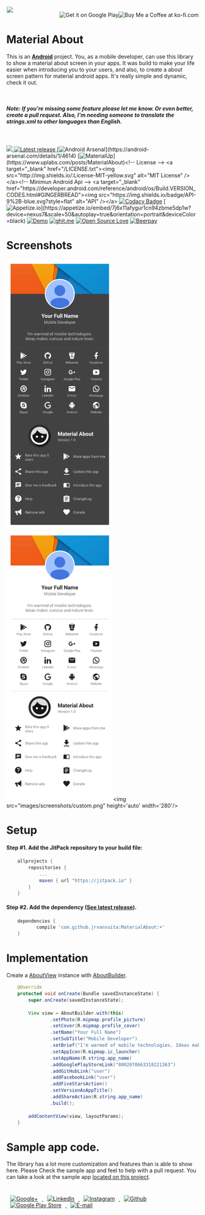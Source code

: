 <!-- Library Logo -->
<img src="https://github.com/jrvansuita/MaterialAbout/blob/master/app/src/main/res/mipmap-xxxhdpi/ic_launcher.png?raw=true" align="left" hspace="1" vspace="1">

<!-- Buy me a cup of coffe -->
<a href='https://ko-fi.com/A406JCM' style='margin:13px;' target='_blank' align="right"><img align="right" height='36' src='https://az743702.vo.msecnd.net/cdn/kofi4.png?v=f' alt='Buy Me a Coffee at ko-fi.com' /></a>
<a href='https://play.google.com/store/apps/details?id=com.vansuita.MaterialAbout.sample&pcampaignid=MKT-Other-global-all-co-prtnr-py-PartBadge-Mar2515-1' target='_blank' align="right"><img align="right" height='36' src='https://s20.postimg.org/muzx3w4jh/google_play_badge.png' alt='Get it on Google Play' /></a>
# Material About


This is an [**Android**](https://developer.android.com) project. You, as a mobile developer, can use this library to show a material about screen in your apps.
It was build to make your life easier when introducing you to your users, and also, to create a about screen pattern for material android apps. It's really simple and dynamic, check it out.


</br>

##### Note: If you're missing some feature please let me know. Or even better, create a pull request. Also, I'm needing someone to translate the strings.xml to other languages than English.

</br>


<!-- JitPack integration -->
[![](https://jitpack.io/v/jrvansuita/MaterialAbout.svg)](https://jitpack.io/#jrvansuita/MaterialAbout)<a href="https://github.com/jrvansuita/MaterialAbout/releases/latest">
  <img alt="Latest release" src="https://img.shields.io/github/release/jrvansuita/MaterialAbout.svg" />
</a><!-- Android Arsenal -->
[![Android Arsenal](https://img.shields.io/badge/Android%20Arsenal-MaterialAbout-green.svg?)](https://android-arsenal.com/details/1/4614) [![MaterialUp](https://img.shields.io/badge/MaterialUp-MaterialAbout-6ad0d9.svg?)](https://www.uplabs.com/posts/MaterialAbout)<!-- License -->
<a target="_blank" href="/LICENSE.txt"><img src="http://img.shields.io/:License-MIT-yellow.svg" alt="MIT License" /></a><!-- Minimun Android Api -->
<a target="_blank" href="https://developer.android.com/reference/android/os/Build.VERSION_CODES.html#GINGERBREAD"><img src="https://img.shields.io/badge/API-9%2B-blue.svg?style=flat" alt="API" /></a> [![Codacy Badge](https://api.codacy.com/project/badge/Grade/118bb89e3bed43e2b462201654224a60)](https://www.codacy.com/app/jrvansuita/MaterialAbout?utm_source=github.com&amp;utm_medium=referral&amp;utm_content=jrvansuita/PickImage&amp;utm_campaign=Badge_Grade) <!-- Apptize.io -->[![Appetize.io](https://img.shields.io/badge/Apptize.io-Run%20Now-brightgreen.svg?)](https://appetize.io/embed/7j6x11afygur1cn94zbme5dp1w?device=nexus7&scale=50&autoplay=true&orientation=portrait&deviceColor=black) [![Demo](https://img.shields.io/badge/Demo-Download-blue.svg)](https://github.com/jrvansuita/MaterialAbout/raw/master/app/app-release.apk?raw=true) <!-- Hits Count -->[![ghit.me](https://ghit.me/badge.svg?repo=jrvansuita/MaterialAbout)](https://ghit.me/repo/jrvansuita/MaterialAbout)<!--Open Source --> [![Open Source Love](https://badges.frapsoft.com/os/v2/open-source.svg?v=103)](https://github.com/jrvansuita) [![Beerpay](https://beerpay.io/jrvansuita/MaterialAbout/badge.svg?style=flat)](https://beerpay.io/jrvansuita/MaterialAbout)

# Screenshots

<img src="images/screenshots/dark.png" height='auto' width='280'/><img src="images/screenshots/light.png" height='auto' width='280'/><img src="images/screenshots/custom.png" height='auto' width='280'/>

# Setup

#### Step #1. Add the JitPack repository to your build file:
```gradle
    allprojects {
		repositories {
			...
			maven { url "https://jitpack.io" }
		}
	}
```
#### Step #2. Add the dependency ([See latest release](https://jitpack.io/#jrvansuita/MaterialAbout)).
```groovy
    dependencies {
           compile 'com.github.jrvansuita:MaterialAbout:+'
	}
```
# Implementation

Create a [AboutView](/library/src/main/java/com/vansuita/materialabout/views/AboutView.java) instance with [AboutBuilder](/library/src/main/java/com/vansuita/materialabout/builder/AboutBuilder.java).
```java
    @Override
    protected void onCreate(Bundle savedInstanceState) {
        super.onCreate(savedInstanceState);

        View view = AboutBuilder.with(this)
                .setPhoto(R.mipmap.profile_picture)
                .setCover(R.mipmap.profile_cover)
                .setName("Your Full Name")
                .setSubTitle("Mobile Developer")
                .setBrief("I'm warmed of mobile technologies. Ideas maker, curious and nature lover.")
                .setAppIcon(R.mipmap.ic_launcher)
                .setAppName(R.string.app_name)
                .addGooglePlayStoreLink("8002078663318221363")
                .addGitHubLink("user")
                .addFacebookLink("user")
                .addFiveStarsAction()
                .setVersionAsAppTitle()
                .addShareAction(R.string.app_name)
                .build();

        addContentView(view, layoutParams);
    }
 ```
    
# Sample app code.
 The library has a lot more customization and features than is able to show here. Please Check the sample app and feel to help with a pull request. You can take a look at the sample app [located on this project](/app/).

#

<a href="https://plus.google.com/+JuniorVansuita" target="_blank">
  <img src="https://s20.postimg.org/59xees8vt/google_plus.png" alt="Google+" witdh="44" height="44" hspace="10">
</a>
<a href="https://www.linkedin.com/in/arleu-cezar-vansuita-júnior-83769271" target="_blank">
  <img src="https://s20.postimg.org/vxoeax4ah/linkedin.png" alt="LinkedIn" witdh="44" height="44" hspace="10">
</a>
<a href="https://www.instagram.com/jnrvans/" target="_blank">
  <img src="https://s20.postimg.org/lyyuap5h5/instagram.png" alt="Instagram" witdh="44" height="44" hspace="10">
</a>
<a href="https://github.com/jrvansuita" target="_blank">
  <img src="https://s20.postimg.org/jf37glhx5/github.png" alt="Github" witdh="44" height="44" hspace="10">
</a>
<a href="https://play.google.com/store/apps/dev?id=8002078663318221363" target="_blank">
  <img src="https://s20.postimg.org/5iuz4plo9/android.png" alt="Google Play Store" witdh="44" height="44" hspace="10">
</a>
<a href="mailto:vansuita.jr@gmail.com" target="_blank" >
  <img src="https://s20.postimg.org/slli3vn5l/email.png" alt="E-mail" witdh="44" height="44" hspace="10">
</a>
